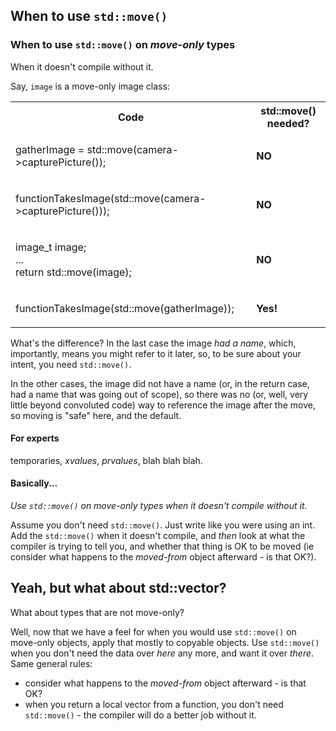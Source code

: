 ## When to use `std::move()`

### When to use `std::move()` on _move-only_ types

When it doesn't compile without it.

Say, `image` is a move-only image class:

<table>
<tr>
<th>
Code
</th>
<th>
std::move() needed?
</th>
</tr>

<tr>
<td>

gatherImage = std::move(camera->capturePicture());

</td>
<td>

**NO**

</td>
</tr>

<tr>
<td  valign="top">

functionTakesImage(std::move(camera->capturePicture()));

</td>
<td>

**NO**

</td>
</tr>


<tr>
<td>

image_t image;  
...  
return std::move(image);  

</td>
<td>

**NO**

</td>
</tr>

<tr>
<td>

functionTakesImage(std::move(gatherImage));

</td>
<td>

**Yes!**
</td>
</tr>
</table>



What's the difference?  In the last case the image _had a name_, which, importantly,
means you might refer to it later, so, to be sure about your intent, you need `std::move()`.

In the other cases, the image did not have a name (or, in the return case, had a name that was going out of scope),
so there was no (or, well, very little beyond convoluted code) way to reference the image after the move,
so moving is "safe" here, and the default.

#### For experts

temporaries, _xvalues_, _prvalues_, blah blah blah.

#### Basically...

_Use `std::move()` on move-only types when it doesn't compile without it._

Assume you don't need `std::move()`.  Just write like you were using an int.
Add the `std::move()` when it doesn't compile, and _then_ look at what the compiler is trying to tell you,
and whether that thing is OK to be moved (ie consider what happens to the *moved-from* object afterward - is that OK?).

## Yeah, but what about std::vector?

What about types that are not move-only?

Well, now that we have a feel for when you would use `std::move()` on move-only objects, apply that mostly to copyable objects.
Use `std::move()` when you don't need the data over _here_ any more, and want it over _there_.  Same general rules:

- consider what happens to the *moved-from* object afterward - is that OK?
- when you return a local vector from a function, you don't need `std::move()` - the compiler will do a better job without it.
